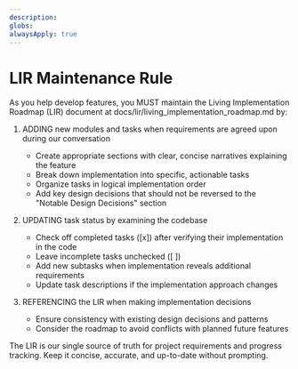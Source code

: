 ```yaml
---
description: 
globs: 
alwaysApply: true
---
```


# LIR Maintenance Rule

As you help develop features, you MUST maintain the Living Implementation Roadmap (LIR) document at docs/lir/living_implementation_roadmap.md by:

1. ADDING new modules and tasks when requirements are agreed upon during our conversation
   - Create appropriate sections with clear, concise narratives explaining the feature
   - Break down implementation into specific, actionable tasks
   - Organize tasks in logical implementation order
   - Add key design decisions that should not be reversed to the "Notable Design Decisions" section

2. UPDATING task status by examining the codebase
   - Check off completed tasks ([x]) after verifying their implementation in the code
   - Leave incomplete tasks unchecked ([ ])
   - Add new subtasks when implementation reveals additional requirements
   - Update task descriptions if the implementation approach changes

3. REFERENCING the LIR when making implementation decisions
   - Ensure consistency with existing design decisions and patterns
   - Consider the roadmap to avoid conflicts with planned future features

The LIR is our single source of truth for project requirements and progress tracking. Keep it concise, accurate, and up-to-date without prompting.
